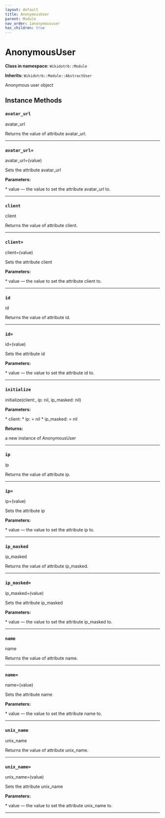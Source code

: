 ```yaml
---
layout: default
title: AnonymousUser
parent: Module
nav_order: 1anonymoususer
has_children: true
---
```


# AnonymousUser

**Class in namespace:** `Wikidotrb::Module`

**Inherits:** `Wikidotrb::Module::AbstractUser`

Anonymous user object

## Instance Methods

### `avatar_url`

<div class="method-signature">avatar_url</div>

Returns the value of attribute avatar_url.

---

### `avatar_url=`

<div class="method-signature">avatar_url=(value)</div>

Sets the attribute avatar_url

**Parameters:**

<div class="method-parameters">
* <span class="parameter-name">value</span> — the value to set the attribute avatar_url to.
</div>

---

### `client`

<div class="method-signature">client</div>

Returns the value of attribute client.

---

### `client=`

<div class="method-signature">client=(value)</div>

Sets the attribute client

**Parameters:**

<div class="method-parameters">
* <span class="parameter-name">value</span> — the value to set the attribute client to.
</div>

---

### `id`

<div class="method-signature">id</div>

Returns the value of attribute id.

---

### `id=`

<div class="method-signature">id=(value)</div>

Sets the attribute id

**Parameters:**

<div class="method-parameters">
* <span class="parameter-name">value</span> — the value to set the attribute id to.
</div>

---

### `initialize`

<div class="method-signature">initialize(client:, ip: nil, ip_masked: nil)</div>

**Parameters:**

<div class="method-parameters">
* <span class="parameter-name">client:</span>
* <span class="parameter-name">ip:</span> = nil
* <span class="parameter-name">ip_masked:</span> = nil
</div>

**Returns:**

a new instance of AnonymousUser

---

### `ip`

<div class="method-signature">ip</div>

Returns the value of attribute ip.

---

### `ip=`

<div class="method-signature">ip=(value)</div>

Sets the attribute ip

**Parameters:**

<div class="method-parameters">
* <span class="parameter-name">value</span> — the value to set the attribute ip to.
</div>

---

### `ip_masked`

<div class="method-signature">ip_masked</div>

Returns the value of attribute ip_masked.

---

### `ip_masked=`

<div class="method-signature">ip_masked=(value)</div>

Sets the attribute ip_masked

**Parameters:**

<div class="method-parameters">
* <span class="parameter-name">value</span> — the value to set the attribute ip_masked to.
</div>

---

### `name`

<div class="method-signature">name</div>

Returns the value of attribute name.

---

### `name=`

<div class="method-signature">name=(value)</div>

Sets the attribute name

**Parameters:**

<div class="method-parameters">
* <span class="parameter-name">value</span> — the value to set the attribute name to.
</div>

---

### `unix_name`

<div class="method-signature">unix_name</div>

Returns the value of attribute unix_name.

---

### `unix_name=`

<div class="method-signature">unix_name=(value)</div>

Sets the attribute unix_name

**Parameters:**

<div class="method-parameters">
* <span class="parameter-name">value</span> — the value to set the attribute unix_name to.
</div>

---


